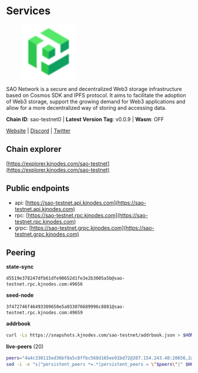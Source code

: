 # Services

<figure><img src="https://raw.githubusercontent.com/kj89/cosmos-images/main/logos/sao.png" width="150" alt=""><figcaption></figcaption></figure>

SAO Network is a secure and decentralized Web3 storage infrastructure  based on Cosmos SDK and IPFS protocol. It aims to facilitate the adoption  of Web3 storage, support the growing demand for Web3 applications and  allow for a more decentralized way of storing and accessing data.

**Chain ID**: sao-testnet0 | **Latest Version Tag**: v0.0.9 | **Wasm**: OFF

[Website](https://www.sao.network) | [Discord](https://discord.gg/f4xzfvPhhA) | [Twitter](https://twitter.com/SAONetwork)




## Chain explorer
[https://explorer.kjnodes.com/sao-testnet](https://explorer.kjnodes.com/sao-testnet)

## Public endpoints

* api: [https://sao-testnet.api.kjnodes.com](https://sao-testnet.api.kjnodes.com)
* rpc: [https://sao-testnet.rpc.kjnodes.com](https://sao-testnet.rpc.kjnodes.com)
* grpc: [https://sao-testnet.grpc.kjnodes.com](https://sao-testnet.grpc.kjnodes.com)

## Peering

**state-sync**

```text
d5519e378247dfb61dfe90652d1fe3e2b3005a5b@sao-testnet.rpc.kjnodes.com:49656
```

**seed-node**

```text
3f472746f46493309650e5a033076689996c8881@sao-testnet.rpc.kjnodes.com:49659
```

**addrbook**
```bash
curl -Ls https://snapshots.kjnodes.com/sao-testnet/addrbook.json > $HOME/.sao/config/addrbook.json
```

**live-peers** (20)
```bash
peers="4a4c330115ed36bf8a5c8ffbc568d165ee91bd72@207.154.243.48:20656,2aad459c0dd3a81b1d5eb297986c8d8309ad20e3@46.101.144.90:27656,266d8a31a1cecf8d2f673e4cb65ea736173428e9@165.22.76.250:20656,70502c3cbd5aabc12245f44bebf767d83fe76434@134.209.255.7:20656,5bf4920fac1647e12a24c0ae5af4b3ca19db2bb2@57.128.86.7:26656,ee0f6da4f64970738cdbb01d21c9ce5240c92ca4@157.245.150.110:20656,d5519e378247dfb61dfe90652d1fe3e2b3005a5b@65.109.68.190:49656,72a2bbeb32621600de4b2a6ed42b11bf3be1105c@146.190.40.115:20656,04364210591838fa6ebdfd2ea59a6e4e5dbde1c3@159.223.77.250:20656,8167fbcc27bbf431f36b9a980c7ec57803502f2e@206.189.81.5:20656,22cb6793d2bc029121f9e1dffddeb6eae74a466c@178.128.24.92:20656,e5d450435d3041e57400edb1cb65845f33be5b13@167.71.53.182:26656,6597c93ed83a0b9860838be324959452462dae48@134.209.21.58:20656,a22a3ad8f847ab87bd64d0b9365b870750bde4e5@143.198.204.248:20656,395e1f7e7ea858fd9093de8832a25be67e7b6d9d@171.226.79.93:09656,d99276e75a528b1e5a40bee3fe41ffe80a3a5b1b@195.3.221.58:47656,bd38f8b14f549bc035eaf2f22e7832173f1fd761@198.199.74.16:20656,195af5406fabfcf1011056887d9afc82aee82f62@104.248.63.18:10656,7075469d8ed68a423e065b67bcde29b6ca4266fd@142.132.248.253:65528,557c49ddc6c98e5c5ac6030a93451ad5fcd54e34@164.90.147.133:20656"
sed -i -e "s|^persistent_peers *=.*|persistent_peers = \"$peers\"|" $HOME/.sao/config/config.toml
```
